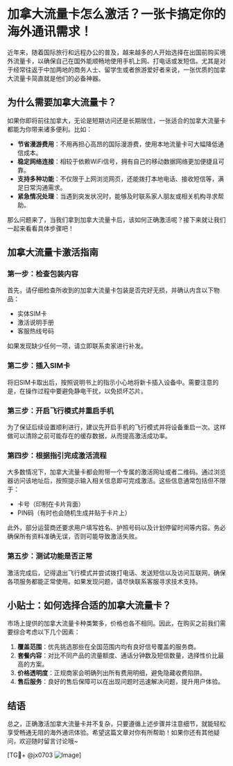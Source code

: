 # 加拿大流量卡怎么激活？一张卡搞定你的海外通讯需求！

近年来，随着国际旅行和远程办公的普及，越来越多的人开始选择在出国前购买境外流量卡，以确保自己在国外能顺畅地使用手机上网、打电话或发短信。尤其是对于经常往返于中加两地的商务人士、留学生或者旅游爱好者来说，一张优质的加拿大流量卡简直就是他们的必备神器。

## 为什么需要加拿大流量卡？

如果你即将前往加拿大，无论是短期访问还是长期居住，一张适合的加拿大流量卡都能为你带来诸多便利。比如：

- **节省漫游费用**：不用再担心高昂的国际漫游费，使用本地流量卡可大幅降低通信成本。
- **稳定网络连接**：相较于依赖WiFi信号，拥有自己的移动数据网络更加便捷且可靠。
- **支持多种功能**：不仅限于上网浏览网页，还能拨打本地电话、接收短信等，满足日常沟通需求。
- **紧急情况处理**：当遇到突发状况时，能够及时联系家人朋友或相关机构寻求帮助。

那么问题来了，当我们拿到加拿大流量卡后，该如何正确激活呢？接下来就让我们一起来看看具体步骤吧！

## 加拿大流量卡激活指南

### 第一步：检查包装内容

首先，请仔细检查所收到的加拿大流量卡包装是否完好无损，并确认内含以下物品：
- 实体SIM卡
- 激活说明手册
- 客服热线号码

如果发现缺少任何一项，请立即联系卖家进行补发。

### 第二步：插入SIM卡

将旧SIM卡取出后，按照说明书上的指示小心地将新卡插入设备中。需要注意的是，在操作过程中要避免静电干扰，以免损坏芯片。

### 第三步：开启飞行模式并重启手机

为了保证后续设置顺利进行，建议先开启手机的飞行模式并将设备重启一次。这样做可以清除之前可能存在的缓存数据，从而提高激活成功率。

### 第四步：根据指引完成激活流程

大多数情况下，加拿大流量卡都会附带一个专属的激活网址或者二维码。通过浏览器访问该地址后，按照提示输入相关信息即可完成激活。这些信息通常包括但不限于：
- 卡号（印制在卡片背面）
- PIN码（有时也会随机生成并贴于卡片上）

此外，部分运营商还要求用户填写姓名、护照号码以及计划停留时间等内容。务必确保所有资料准确无误，否则可能导致激活失败。

### 第五步：测试功能是否正常

激活完成后，记得退出飞行模式并尝试拨打电话、发送短信以及访问互联网，确保各项服务都能正常使用。如果发现问题，请尽快联系客服寻求技术支持。

## 小贴士：如何选择合适的加拿大流量卡？

市场上提供的加拿大流量卡种类繁多，价格也各不相同。因此，在购买之前我们需要综合考虑以下几个因素：

1. **覆盖范围**：优先挑选那些在全国范围内均有良好信号覆盖的服务商。
2. **套餐内容**：对比不同产品的流量额度、通话分钟数及短信数量，选择性价比最高的方案。
3. **价格透明度**：正规商家会明确列出所有费用明细，避免隐藏收费陷阱。
4. **售后服务**：良好的售后保障可以在出现问题时迅速解决问题，提升用户体验。

## 结语

总之，正确激活加拿大流量卡并不复杂，只要遵循上述步骤并注意细节，就能轻松享受畅通无阻的海外通讯体验。希望这篇文章对你有所帮助！如果你还有其他疑问，欢迎随时留言讨论哦~

[TG💪+ @jx0703 ![Image](https://github.com/user-attachments/assets/dbca1d08-cadb-493c-b0ec-ad6f7a83f270)]